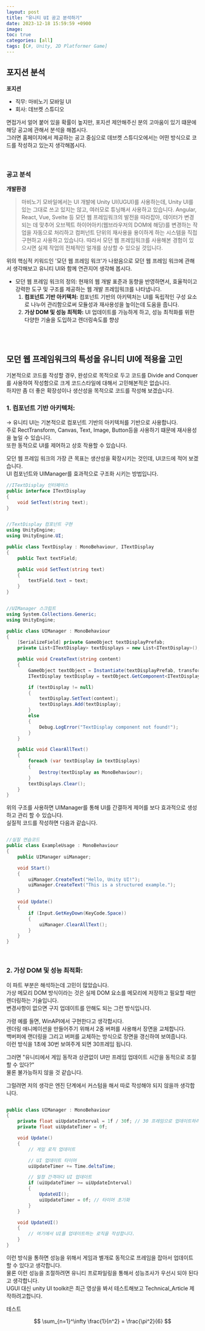 ```yaml
---
layout: post
title: "유니티 UI 공고 분석하기"
date: 2023-12-18 15:59:59 +0900
image: 
toc: true
categories: [all]
tags: [C#, Unity, 2D Platformer Game]
---
```


## 포지션 분석

**포지션**

- 직무: 마비노기 모바일 UI
- 회사: 데브켓 스튜디오
  
면접가서 얼어 붙어 있을 확률이 높지만, 포지션 제안해주신 분의 고마움이 있기 떄문에 해당 공고에 관해서 분석을 해봅시다.  
그러면 홈페이지에서 제공하는 공고 중심으로 데브켓 스튜디오에서는 어떤 방식으로 코드를 작성하고 있는지 생각해봅시다. 

<br>

### 공고 분석

**개발환경**

> 마비노기 모바일에서는 UI 개발에 Unity UI(UGUI)를 사용하는데, Unity UI를 있는 그대로 쓰고 있지는 않고, 여러모로 튜닝해서 사용하고 있습니다.
    Angular, React, Vue, Svelte 등 모던 웹 프레임워크의 발전을 따라잡아, 데이터가 변경되는 데 맞추어 오브젝트 하이어아키(웹브라우저의 DOM에 해당)를 변경하는 작업을 자동으로 처리하고 컴퍼넌트 단위의 재사용을 용이하게 하는 시스템을 직접 구현하고 사용하고 있습니다.
    따라서 모던 웹 프레임워크를 사용해본 경험이 있으시면 실제 작업의 전체적인 얼개를 상상할 수 있으실 것입니다.
  
위의 핵심적 키워드인 '모던 웹 프레임 워크'가 나왔음으로 모던 웹 프레임 워크에 관해서 생각해보고 유니티 UI와 함께 연관지어 생각해 봅시다. 
  
- 모던 웹 프레임 워크의 정의:
    현재의 웹 개발 표준과 동향을 반영하면서, 효율적이고 강력한 도구 및 구조를 제공하는 웹 개발 프레임워크를 나타냅니다.  
    1. **컴포넌트 기반 아키텍처:** 컴포넌트 기반의 아키텍처는 UI를 독립적인 구성 요소로 나누어 관리함으로써 모듈성과 재사용성을 높이는데 도움을 줍니다.  
    2. **가상 DOM 및 성능 최적화:** UI 업데이트를 가능하게 하고, 성능 최적화를 위한 다양한 기술을 도입하고 렌더링속도를 향상


<br>
<br>

## 모던 웹 프레임워크의 특성을 유니티 UI에 적용을 고민

기본적으로 코드를 작성할 경우, 완성으로 목적으로 두고 코드를 Divide and Conquer를 사용하여 작성함으로 크게 코드스타일에 대해서 고민해본적은 없습니다.  
하지만 좀 더 좋은 확장성이나 생산성을 목적으로 코드를 작성해 보겠습니다.  


### 1. **컴포넌트 기반 아키텍처:**

→ 유니티 UI는 기본적으로 컴포넌트 기반의 아키텍처를 기반으로 사용합니다.  
주로 RectTransform, Canvas, Text, Image, Button등을 사용하기 떄문에 재사용성을 높일 수 있습니다.  
또한 동적으로 UI를 제어하고 상호 작용할 수 있습니다.  
  
모던 웹 프레임 워크의 가장 큰 목표는 생산성을 확장시키는 것인데, UI코드에 적어 보겠습니다.  
UI 컴포넌트와 UIManager를 효과적으로 구조화 시키는 방법입니다.  

```c#
//ITextDisplay 인터페이스
public interface ITextDisplay
{
    void SetText(string text);
}

```

```c#

//TextDisplay 컴포넌트 구현
using UnityEngine;
using UnityEngine.UI;

public class TextDisplay : MonoBehaviour, ITextDisplay
{
    public Text textField;

    public void SetText(string text)
    {
        textField.text = text;
    }
}

```

```c#

//UIManager 스크립트
using System.Collections.Generic;
using UnityEngine;

public class UIManager : MonoBehaviour
{
    [SerializeField] private GameObject textDisplayPrefab;
    private List<ITextDisplay> textDisplays = new List<ITextDisplay>();

    public void CreateText(string content)
    {
        GameObject textObject = Instantiate(textDisplayPrefab, transform);
        ITextDisplay textDisplay = textObject.GetComponent<ITextDisplay>();

        if (textDisplay != null)
        {
            textDisplay.SetText(content);
            textDisplays.Add(textDisplay);
        }
        else
        {
            Debug.LogError("TextDisplay component not found!");
        }
    }

    public void ClearAllText()
    {
        foreach (var textDisplay in textDisplays)
        {
            Destroy(textDisplay as MonoBehaviour);
        }
        textDisplays.Clear();
    }
}

```
위의 구조를 사용하면 UIManager를 통해 UI를 간결하게 제어를 보다 효과적으로 생성하고 관리 할 수 있습니다.  
실질적 코드를 작성하면 다음과 같습니다.  

```c#

//실질 연습코드
public class ExampleUsage : MonoBehaviour
{
    public UIManager uiManager;

    void Start()
    {
        uiManager.CreateText("Hello, Unity UI!");
        uiManager.CreateText("This is a structured example.");
    }

    void Update()
    {
        if (Input.GetKeyDown(KeyCode.Space))
        {
            uiManager.ClearAllText();
        }
    }
}

```

<br>

### 2. **가상 DOM 및 성능 최적화:**

이 파트 부분은 해석하는데 고민이 많았습니다.  
가상 메모리 DOM 방식이라는 것은 실제 DOM 요소를 메모리에 저장하고 필요할 때만 렌더링하는 기술입니다.  
변경사항이 없으면 구지 업데이트를 안해도 되는 그런 방식입니다.  
  
가령 예를 들면, WinAPI에서 구현한다고 생각합시다.  
렌더링 애니메이션을 만들어주기 위해서 2중 버퍼를 사용해서 장면을 교체합니다.  
백버퍼에 랜더링을 그리고 버퍼를 교체하는 방식으로 장면을 갱신하여 보여줍니다.  
이런 방식을 1초에 30번 보여주게 되면 30프레임 됩니다.  
  
그러면 "유니티에서 게임 동작과 상관없이 UI만 프레임 업데이트 시간을 동적으로 조절할 수 있다?"  
물론 불가능하지 않을 것 같습니다.  
  
그럴려면 저의 생각은 엔진 단계에서 커스텀을 해서 따로 작성해야 되지 않을까 생각합니다.  

```c#

public class UIManager : MonoBehaviour
{
    private float uiUpdateInterval = 1f / 30f; // 30 프레임으로 업데이트하려면 간격을 계산합니다.
    private float uiUpdateTimer = 0f;

    void Update()
    {
        // 게임 로직 업데이트

        // UI 업데이트 타이머
        uiUpdateTimer += Time.deltaTime;

        // 일정 간격마다 UI 업데이트
        if (uiUpdateTimer >= uiUpdateInterval)
        {
            UpdateUI();
            uiUpdateTimer = 0f; // 타이머 초기화
        }
    }

    void UpdateUI()
    {
        // 여기에서 UI를 업데이트하는 로직을 작성합니다.
    }
}

```

이런 방식을 통하면 성능을 위해서 게임과 별개로 동적으로 프레임을 잡아서 업데이트 할 수 있다고 생각합니다.  
물론 이런 성능을 조절하려면 유니티 프로파일링을 통해서 성능조사가 우선시 되야 된다고 생각합니다.   
UGUI 대신 unity UI toolkit은 최근 영상을 봐서 테스트해보고 Technical_Article 제작하려고합니다.  


테스트 

  
$$
\sum_{n=1}^\infty \frac{1}{n^2} = \frac{\pi^2}{6}
$$